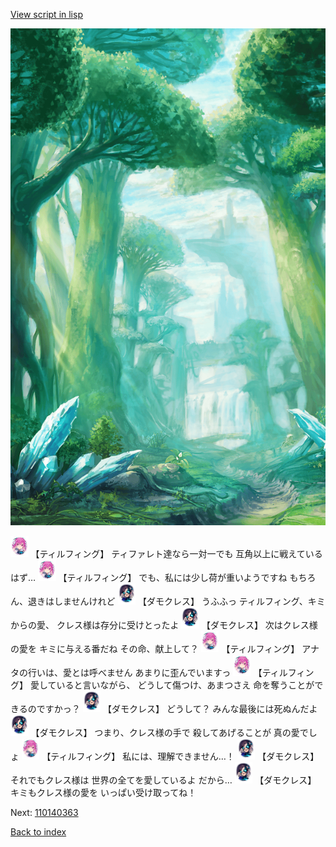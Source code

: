 [View script in lisp](../scripts/110140361.txt)

![forest.png](../images/backgrounds/forest.png)

<img src="../images/units/3101411.png" alt="3101411.png" height="34"/>
【ティルフィング】
ティファレト達なら一対一でも
互角以上に戦えているはず…

<img src="../images/units/3101411.png" alt="3101411.png" height="34"/>
【ティルフィング】
でも、私には少し荷が重いようですね
もちろん、退きはしませんけれど

<img src="../images/units/3103519.png" alt="3103519.png" height="34"/>
【ダモクレス】
うふふっ
ティルフィング、キミからの愛、
クレス様は存分に受けとったよ

<img src="../images/units/3103519.png" alt="3103519.png" height="34"/>
【ダモクレス】
次はクレス様の愛を
キミに与える番だね
その命、献上して？

<img src="../images/units/3101411.png" alt="3101411.png" height="34"/>
【ティルフィング】
アナタの行いは、愛とは呼べません
あまりに歪んでいますっ

<img src="../images/units/3101411.png" alt="3101411.png" height="34"/>
【ティルフィング】
愛していると言いながら、
どうして傷つけ、あまつさえ
命を奪うことができるのですかっ？

<img src="../images/units/3103519.png" alt="3103519.png" height="34"/>
【ダモクレス】
どうして？
みんな最後には死ぬんだよ

<img src="../images/units/3103519.png" alt="3103519.png" height="34"/>
【ダモクレス】
つまり、クレス様の手で
殺してあげることが
真の愛でしょ

<img src="../images/units/3101411.png" alt="3101411.png" height="34"/>
【ティルフィング】
私には、理解できません…！

<img src="../images/units/3103519.png" alt="3103519.png" height="34"/>
【ダモクレス】
それでもクレス様は
世界の全てを愛しているよ
だから…

<img src="../images/units/3103519.png" alt="3103519.png" height="34"/>
【ダモクレス】
キミもクレス様の愛を
いっぱい受け取ってね！

Next: [110140363](110140363.md)

[Back to index](index.md)
